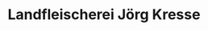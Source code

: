 ---
title: "Landfleischerei Jörg Kresse"
url: /leipzig/landfleischerei-joerg-kresse/
shop: Metzgerei
---